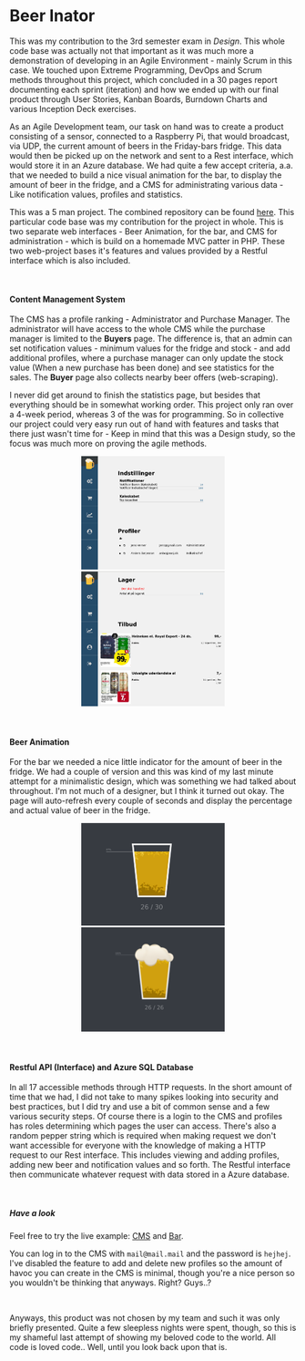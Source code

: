 # Beer Inator
This was my contribution to the 3rd semester exam in *Design*. This whole code base was actually not that important as it was much more a demonstration of developing in an Agile Environment - mainly Scrum in this case. We touched upon Extreme Programming, DevOps and Scrum methods throughout this project, which concluded in a 30 pages report documenting each sprint (iteration) and how we ended up with our final product through User Stories, Kanban Boards, Burndown Charts and various Inception Deck exercises. 

As an Agile Development team, our task on hand was to create a product consisting of a sensor, connected to a Raspberry Pi, that would broadcast, via UDP, the current amount of beers in the Friday-bars fridge. This data would then be picked up on the network and sent to a Rest interface, which would store it in an Azure database. We had quite a few accept criteria, a.a. that we needed to build a nice visual animation for the bar, to display the amount of beer in the fridge, and a CMS for administrating various data - Like notification values, profiles and statistics. 

This was a 5 man project. The combined repository can be found [here](https://github.com/Banoga/Beer-inator). This particular code base was my contribution for the project in whole. This is two separate web interfaces - Beer Animation, for the bar, and CMS for administration - which is build on a homemade MVC patter in PHP. These two web-project bases it's features and values provided by a Restful interface which is also included.

&nbsp;

#### Content Management System
The CMS has a profile ranking - Administrator and Purchase Manager. The administrator will have access to the whole CMS while the purchase manager is limited to the __Buyers__ page. The difference is, that an admin can set notification values - minimum values for the fridge and stock - and add additional profiles, where a purchase manager can only update the stock value (When a new purchase has been done) and see statistics for the sales. The __Buyer__ page also collects nearby beer offers (web-scraping). 

I never did get around to finish the statistics page, but besides that everything should be in somewhat working order. This project only ran over a 4-week period, whereas 3 of the was for programming. So in collective our project could very easy run out of hand with features and tasks that there just wasn't time for - Keep in mind that this was a Design study, so the focus was much more on proving the agile methods. 

<p align="center"><img src="https://github.com/Stickano/beer-inator/blob/master/cms_new1.png" width="50%">
<img src="https://github.com/Stickano/beer-inator/blob/master/cms_new_4.png" width="50%"></p>

&nbsp;

#### Beer Animation
For the bar we needed a nice little indicator for the amount of beer in the fridge. We had a couple of version and this was kind of my last minute attempt for a minimalistic design, which was something we had talked about throughout. I'm not much of a designer, but I think it turned out okay. The page will auto-refresh every couple of seconds and display the percentage and actual value of beer in the fridge. 

<p align="center"><img src="https://github.com/Stickano/beer-inator/blob/master/beer_1.png" width="50%">
<img src="https://github.com/Stickano/beer-inator/blob/master/beer_2.png" width="50%"></p>

&nbsp;

#### Restful API (Interface) and Azure SQL Database
In all 17 accessible methods through HTTP requests. In the short amount of time that we had, I did not take to many spikes looking into security and best practices, but I did try and use a bit of common sense and a few various security steps. Of course there is a login to the CMS and profiles has roles determining which pages the user can access. There's also a random pepper string which is required when making request we don't want accessible for everyone with the knowledge of making a HTTP request to our Rest interface. This includes viewing and adding profiles, adding new beer and notification values and so forth. The Restful interface then communicate whatever request with data stored in a Azure database. 

&nbsp;

##### Have a look
Feel free to try the live example: [CMS](https://sloa.dk/beerInator/admin) and [Bar](https://sloa.dk/beerInator/bar).

You can log in to the CMS with `mail@mail.mail` and the password is `hejhej`. I've disabled the feature to add and delete new profiles so the amount of havoc you can create in the CMS is minimal, though you're a nice person so you wouldn't be thinking that anyways. Right? Guys..?

&nbsp;

Anyways, this product was not chosen by my team and such it was only briefly presented. Quite a few sleepless nights were spent, though, so this is my shameful last attempt of showing my beloved code to the world. All code is loved code.. Well, until you look back upon that is. 
